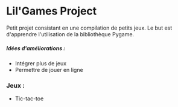# Lil'Games Project

Petit projet consistant en une compilation de petits jeux. Le but est d'apprendre l'utilisation de la bibliothèque Pygame.
##### Idées d'améliorations :
- Intégrer plus de jeux
- Permettre de jouer en ligne
### Jeux :
- Tic-tac-toe